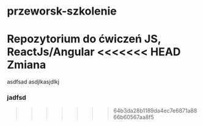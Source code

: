 # przeworsk-szkolenie
Repozytorium do ćwiczeń JS, ReactJs/Angular
<<<<<<< HEAD
Zmiana
=======
asdfsad 
asdjlkasjdlkj
### jadfsd
>>>>>>> 64b3da28b1189da4ec7e6871a8866b60567aa8f5
